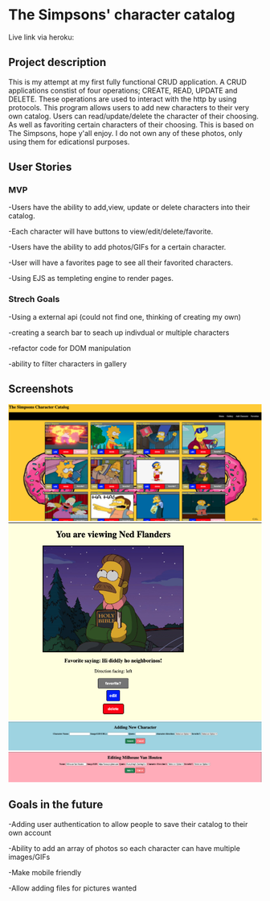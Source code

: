 # The Simpsons' character catalog


Live link via heroku: 

## Project description 
This is my attempt at my first fully functional CRUD application. A CRUD applications constist of four operations; CREATE, READ, UPDATE and DELETE.
These operations are used to interact with the http by using protocols. This program allows users to add new characters to their very own catalog. Users can read/update/delete the character of their choosing. As well as favoriting certain characters of their choosing. This is based on The Simpsons, hope y'all enjoy. I do not own any of these photos, only using them for edicationsl purposes.  
## User Stories 
 
### MVP
 -Users have the ability to add,view, update or delete characters into their catalog.
 
 -Each character will have buttons to view/edit/delete/favorite.
 
 -Users have the ability to add photos/GIFs for a certain character.
 
 -User will have a favorites page to see all their favorited characters.
 
 -Using EJS as templeting engine to render pages.
  
### Strech Goals
 -Using a external api (could not find one, thinking of creating my own)
 
 -creating a search bar to seach up indivdual or multiple characters
 
 -refactor code for DOM manipulation
 
 -ability to filter characters in gallery
  
  
## Screenshots 
![Gallery](/screenshots/gallery.png)
![viewPage](/screenshots/view.png)
![newPage](/screenshots/new.png)
![editPage](/screenshots/edit.png)
## Goals in the future 
 -Adding user authentication to allow people to save their catalog to their own account
 
 -Ability to add an array of photos so each character can have multiple images/GIFs
 
 -Make mobile friendly 
 
 -Allow adding files for pictures wanted 
 
